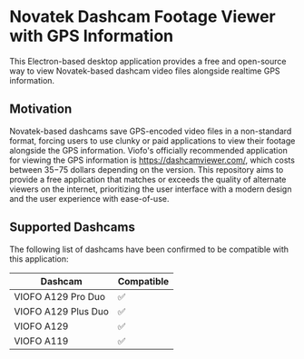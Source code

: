 # Novatek Dashcam Footage Viewer with GPS Information

This Electron-based desktop application provides a free and open-source way to view Novatek-based dashcam video files alongside realtime GPS information.

## Motivation

Novatek-based dashcams save GPS-encoded video files in a non-standard format, forcing users to use clunky or paid applications to view their footage alongside the GPS information. Viofo's officially recommended application for viewing the GPS information is https://dashcamviewer.com/, which costs between $35-$75 dollars depending on the version. This repository aims to provide a free application that matches or exceeds the quality of alternate viewers on the internet, prioritizing the user interface with a modern design and the user experience with ease-of-use.

## Supported Dashcams

The following list of dashcams have been confirmed to be compatible with this application:

| Dashcam  | Compatible |
| -------  | ---------- |
| VIOFO A129 Pro Duo | ✅ |
| VIOFO A129 Plus Duo | ✅ |
| VIOFO A129 | ✅ |
| VIOFO A119 | ✅ |
